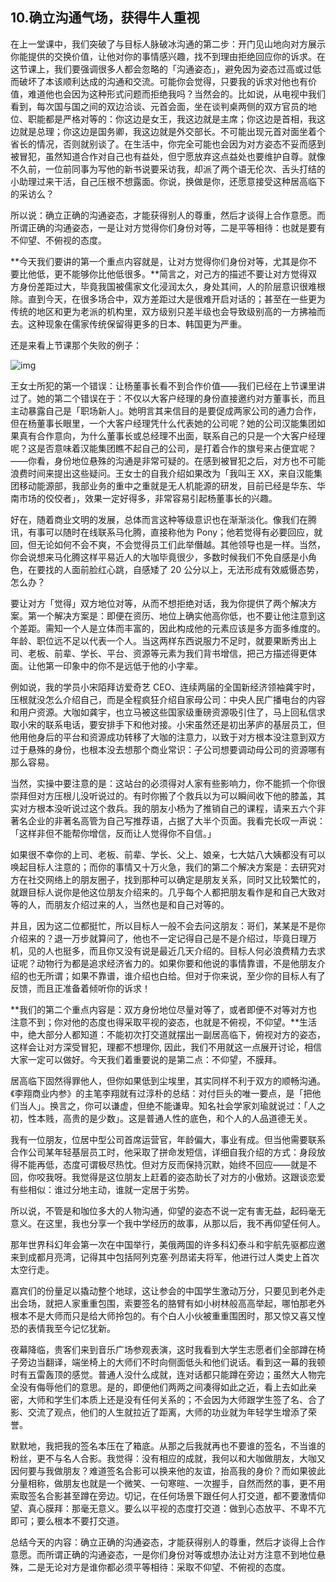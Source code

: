 ## 10.确立沟通气场，获得牛人重视
在上一堂课中，我们突破了与目标人脉破冰沟通的第二步：开门见山地向对方展示你能提供的交换价值，让他对你的事情感兴趣，找不到理由拒绝回应你的诉求。在这节课上，我们要强调很多人都会忽略的「沟通姿态」，避免因为姿态过高或过低而破坏了本该顺利达成的沟通和交流。可能你会觉得，只要我的诉求对他也有价值，难道他也会因为这种形式问题而拒绝我吗？当然会的。比如说，从电视中我们看到，每次国与国之间的双边洽谈、元首会面，坐在谈判桌两侧的双方官员的地位、职能都是严格对等的：你这边是女王，我这边就是主席；你这边是首相，我这边就是总理；你这边是国务卿，我这边就是外交部长。不可能出现元首对面坐着个省长的情况，否则就别谈了。在生活中，你完全可能也会因为对方姿态不妥而感到被冒犯，虽然知道合作对自己也有益处，但宁愿放弃这点益处也要维护自尊。就像不久前，一位前同事为写他的新书说要采访我，却派了两个语无伦次、舌头打结的小助理过来干活，自己压根不想露面。你说，换做是你，还愿意接受这种居高临下的采访么？


所以说：确立正确的沟通姿态，才能获得别人的尊重，然后才谈得上合作意愿。而所谓正确的沟通姿态，一是让对方觉得你们身份对等，二是平等相待：也就是要有不仰望、不俯视的态度。


**今天我们要讲的第一个重点内容就是，让对方觉得你们身份对等，尤其是你不要比他低，更不能够你比他低很多。**简言之，对己方的描述不要让对方觉得双方身份差距过大，毕竟我国被儒家文化浸润太久，身处其间，人的阶层意识很难根除。直到今天，在很多场合中，双方差距过大是很难开启对话的；甚至在一些更为传统的地区和更为老派的机构里，双方级别只差半级也会导致级别高的一方拂袖而去。这种现象在儒家传统保留得更多的日本、韩国更为严重。


还是来看上节课那个失败的例子：


![img](https://pic3.zhimg.com/v2-a1a801c483bd976318cbf8b0fa7a3dad.webp)

王女士所犯的第一个错误：让杨董事长看不到合作价值——我们已经在上节课里讲过了。她的第二个错误在于：不仅以大客户经理的身份直接邀约对方董事长，而且主动暴露自己是「职场新人」。她明言其来信目的是要促成两家公司的通力合作，但在杨董事长眼里，一个大客户经理凭什么代表她的公司呢？她的公司汉能集团如果真有合作意向，为什么董事长或总经理不出面，联系自己的只是一个大客户经理呢？这是否意味着汉能集团瞧不起自己的公司，是打着合作的旗号来占便宜呢？——你看，身份地位悬殊的沟通是非常可疑的。在感到被冒犯之后，对方也不可能浪费时间来提出这些疑问。王女士的自我介绍如果改为「我叫王 XX，来自汉能集团移动能源部，我部业务的重中之重就是无人机能源的研发，目前已经是华东、华南市场的佼佼者」，效果一定好得多，非常容易引起杨董事长的兴趣。


好在，随着商业文明的发展，总体而言这种等级意识也在渐渐淡化。像我们在腾讯，有事可以随时在线联系马化腾，直接称他为 Pony；他若觉得有必要回应，就回，但无论如何不会不爽，不会觉得员工们此举僭越。其他领导也是一样。当然，你会说想来马化腾这样平易近人的大咖毕竟很少，多数时候我们不免自感是小角色，在要找的人面前脸红心跳，自感矮了 20 公分以上，无法形成有效威慑态势，怎么办？


要让对方「觉得」双方地位对等，从而不想拒绝对话，我为你提供了两个解决方案。第一个解决方案是：即便在资历、地位上确实他高你低，也不要让他注意到这个差距。需知一个人是立体而丰富的，因此构成他的元素应该是多方面多维度的。年龄、职位远不足以代表一个人。当这两样东西说服力不足时，就要果断秀出上司、老板、前辈、学长、平台、资源等元素为我们背书增信，把己方描述得更体面。让他第一印象中的你不是远低于他的小字辈。


例如说，我的学员小宋陌拜访爱奇艺 CEO、连续两届的全国新经济领袖龚宇时，压根就没怎么介绍自己，而是全程疯狂介绍自家母公司：中央人民广播电台的内容和用户资源。大咖如龚宇，也立马被这些国家级重磅资源吸引住了，马上回私信求取小宋的联系电话，要安排手下和他对接。小宋虽然还是初出茅庐的基层员工，但他用他身后的平台和资源成功转移了大咖的注意力，以致于对方根本没注意到双方过于悬殊的身份，也根本没去想那个商业常识：子公司想要调动母公司的资源哪有那么容易。


当然，实操中要注意的是：这站台的必须得对人家有些影响力，你不能抓一个你很崇拜但对方压根儿没听说过的。有时你搬了个救兵以为可以瞬间收下他的膝盖，其实对方根本没听说过这个救兵。我的朋友小杨为了推销自己的课程，请来五六个非著名企业的非著名高管为自己写推荐语，占据了大半个页面。我看完长叹一声说：「这样非但不能帮你增信，反而让人觉得你不自信。」


如果很不幸你的上司、老板、前辈、学长、父上、娘亲，七大姑八大姨都没有可以唤起目标人注意的；而你的事情又十万火急，我们的第二个解决方案是：去研究对方在社交网络上的朋友圈子，找到那种可以确定是朋友关系，同时又比较繁忙的，就跟目标人说你是他这位朋友介绍来的。几乎每个人都把朋友看作是和自己大致对等的人，而朋友介绍过来的人，当然也是和自己对等的。


并且，因为这二位都挺忙，所以目标人一般不会去问这朋友：哥们，某某是不是你介绍来的？退一万步就算问了，他也不一定记得自己是不是介绍过，毕竟日理万机，见的人也挺多，而且你又没有说是最近几天介绍的。目标人何必浪费精力去求证呢？动物行为都是追求经济省力的。如果你要和他说的事情靠谱，不是他朋友介绍的也无所谓；如果不靠谱，谁介绍也白给。但对于你来说，至少你的目标人有了反馈，而且正准备着倾听你的诉求！


**我们的第二个重点内容是：双方身份地位尽量对等了，或者即便不对等对方也注意不到；你对他的态度也得采取平视的姿态，也就是不俯视，不仰望。**生活中，绝大部分人都知道：不能初次打交道就摆出一副居高临下，俯视对方的姿态，这样会让对方深受冒犯，理都不想理你, 因此，我们不用就这一点展开讨论，相信大家一定可以做好。今天我们着重要说的是第二点：不仰望，不膜拜。


居高临下固然得罪他人，但你如果低到尘埃里，其实同样不利于双方的顺畅沟通。《李翔商业内参》的主笔李翔就有过淳朴的总结：对付巨头的唯一要点，是「把他们当人」。换言之，你可以谦虚，但绝不能谦卑。知名社会学家刘瑜就说过：「人之初，性本贱，高贵的是少数」。这是普通人性的底色，和个人的人品道德无关。


我有一位朋友，位居中型公司首席运营官，年龄偏大，事业有成。但当他需要联系合作公司某年轻基层员工时，他采取了拼命发短信，详细自我介绍的方式：身段放得不能再低，态度可谓极尽热忱。但对方反而保持沉默，始终不回应——就是不回，你咬我呀。我觉得是这位朋友上赶着的姿态助长了对方的小傲娇。这跟谈恋爱有些相似：谁过分地主动，谁就一定居于劣势。


所以说，不管是和咖位多大的人物沟通，仰望的姿态不说一定有害无益，起码毫无意义。在这里，我也分享一个我中学经历的故事，从那以后，我不再仰望任何人。


那年世界科幻年会第一次在中国举行，美俄两国的许多科幻泰斗和宇航先驱都应邀来到成都月亮湾，记得其中包括阿列克塞·列昂诺夫将军，他进行过人类史上首次太空行走。


嘉宾们的份量足以撬动整个地球，这让参会的中国学生激动万分，只要见到老外走出会场，就把人家重重包围，索要签名的胳臂有如小树林般高高举起，哪怕那老外根本不是大师而只是给大师拎包的。有个白人小伙被重重围困时，那又惊又喜又惶恐的表情我至今记忆犹新。


夜幕降临，贵客们来到音乐广场参观表演，这时我看到大学生志愿者们全部蹲在椅子旁边当翻译，端坐椅上的大师们不时向侧面低头和他们说话。看到这一幕的我顿时有五雷轰顶的感觉。普通人没什么成就，连对话都只能蹲在旁边；虽然大人物完全没有侮辱他们的意思。是的，即便他们两两之间凑得如此之近，看上去如此亲密，大师和学生们本质上还是没有任何关系的；不会因为大师跟学生签了名、合了影、交流了观点，他们的人生就拉近了距离，大师的功业就为年轻学生增添了荣誉。


默默地，我把我的签名本压在了箱底。从那之后我就再也不要谁的签名，不当谁的粉丝，更不与名人合影。我觉得：没有相应的成就，我何以和大咖做朋友，大咖又因何要与我做朋友？难道签名合影可以换来他的友谊，抬高我的身价？而如果彼此分量相称，做朋友也就是一个微笑、一句寒暄、一次握手，自然而然的事，更不用索取签名合影甚至蹲在旁边。切记，在任何场景下跟任何人打交道，都不要激情仰望、真心膜拜：那毫无意义。要么以平视的态度打交道：做到心态放平、不卑不亢即可；要么根本不要打交道。


总结今天的内容：确立正确的沟通姿态，才能获得别人的尊重，然后才谈得上合作意愿。而所谓正确的沟通姿态，一是你们身份对等或想办法让对方注意不到地位悬殊，二是无论对方是谁你都必须平等相待：采取不仰望、不俯视的态度。

